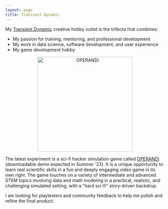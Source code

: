 ```yaml
---
layout: page
title: Transient Dynamic
---
```


My [Transient Dynamic](https://transient-dynamic.itch.io/) creative hobby outlet is the trifecta that combines:

 - My passion for training, mentoring, and professional development
 - My work in data science, software development, and user experience
 - My game development hobby

<center><img src="{{site.baseurl}}/assets/OPERANDi5.png" alt="OPERANDi" height="300" width="300"></center>

The latest experiment is a sci-fi hacker simulation game called [OPERANDi](https://transient-dynamic.itch.io/operandi) (downloadable demo expected in Summer '23). It is a unique opportunity to learn real scientific skills in a fun and deeply engaging video game in its own right. The game touches on a variety of intermediate and advanced STEM topics involving data and math modeling in a practical, realistic, and challenging simulated setting, with a "hard sci-fi" story-driven backdrop.

I am looking for playtesters and community feedback to help me polish and refine the final product.

<script async data-uid="7eae2d282e" src="https://transient-dynamic.ck.page/7eae2d282e/index.js"></script>

